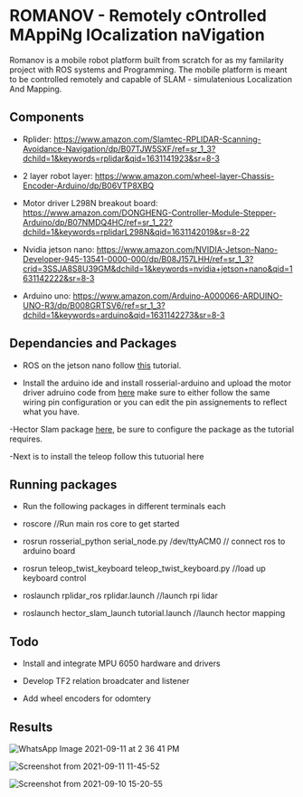 # ROMANOV  -  Remotely cOntrolled MAppiNg lOcalization naVigation
Romanov is a mobile robot platform built from scratch for as my familarity project with ROS systems and Programming.
The mobile platform is meant to be controlled remotely and capable of SLAM - simulatenious Localization And Mapping.

## Components

- Rplider: https://www.amazon.com/Slamtec-RPLIDAR-Scanning-Avoidance-Navigation/dp/B07TJW5SXF/ref=sr_1_3?dchild=1&keywords=rplidar&qid=1631141923&sr=8-3
 
- 2 layer robot layer: https://www.amazon.com/wheel-layer-Chassis-Encoder-Arduino/dp/B06VTP8XBQ
 
- Motor driver L298N breakout board: https://www.amazon.com/DONGHENG-Controller-Module-Stepper-Arduino/dp/B07NMDQ4HC/ref=sr_1_22?dchild=1&keywords=rplidarL298N&qid=1631142019&sr=8-22

- Nvidia jetson nano: https://www.amazon.com/NVIDIA-Jetson-Nano-Developer-945-13541-0000-000/dp/B08J157LHH/ref=sr_1_3?crid=3SSJA8S8U39GM&dchild=1&keywords=nvidia+jetson+nano&qid=1631142222&sr=8-3
- Arduino uno: https://www.amazon.com/Arduino-A000066-ARDUINO-UNO-R3/dp/B008GRTSV6/ref=sr_1_3?dchild=1&keywords=arduino&qid=1631142273&sr=8-3

## Dependancies and Packages
- ROS on the jetson nano follow [this](https://www.stereolabs.com/blog/ros-and-nvidia-jetson-nano/) tutorial.

- Install the arduino ide and install rosserial-arduino and upload the motor driver adruino code from [here](https://atadiat.com/en/e-rosserial-arduino-introduction/) make sure to either follow the same wiring pin configuration or you can edit the pin assignements to reflect what you have.

-Hector Slam package [here](https://github.com/NickL77/RPLidar_Hector_SLAM), be sure to configure the package as the tutorial requires. 

-Next is to install the teleop follow this tutuorial here

## Running packages 

- Run the following packages in different terminals each

- roscore //Run main ros core to get started

- rosrun rosserial_python serial_node.py /dev/ttyACM0 // connect ros to arduino board

- rosrun teleop_twist_keyboard teleop_twist_keyboard.py //load up keyboard control

- roslaunch rplidar_ros rplidar.launch //launch rpi lidar

- roslaunch hector_slam_launch tutorial.launch //launch hector mapping


## Todo 

- Install and integrate MPU 6050 hardware and drivers

- Develop TF2 relation broadcater and listener

- Add wheel encoders for odomtery 

## Results

![WhatsApp Image 2021-09-11 at 2 36 41 PM](https://user-images.githubusercontent.com/23342920/132955635-3ff77bbc-82eb-41d7-bafd-4f0763a8f569.jpeg)

![Screenshot from 2021-09-11 11-45-52](https://user-images.githubusercontent.com/23342920/132955687-de0dc6a3-31d9-43a9-8a65-5208551ad8a9.png)

![Screenshot from 2021-09-10 15-20-55](https://user-images.githubusercontent.com/23342920/132955696-f1b9439e-f03b-4607-ac4e-64c19517d300.png)

